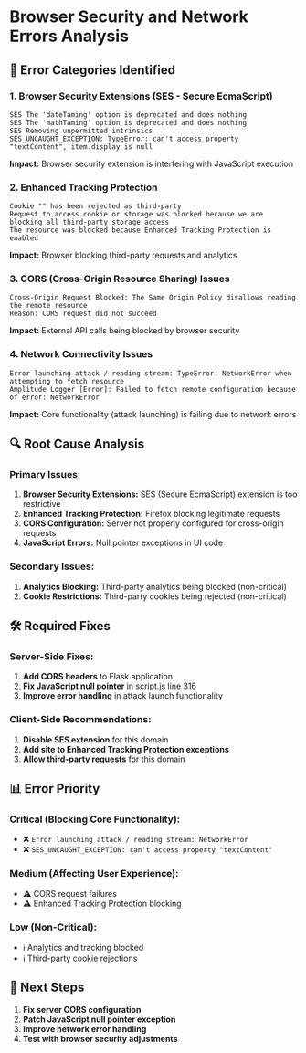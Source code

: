 # Browser Security and Network Errors Analysis

## 🚨 Error Categories Identified

### 1. **Browser Security Extensions (SES - Secure EcmaScript)**
```
SES The 'dateTaming' option is deprecated and does nothing
SES The 'mathTaming' option is deprecated and does nothing
SES Removing unpermitted intrinsics
SES_UNCAUGHT_EXCEPTION: TypeError: can't access property "textContent", item.display is null
```

**Impact:** Browser security extension is interfering with JavaScript execution

### 2. **Enhanced Tracking Protection**
```
Cookie "" has been rejected as third-party
Request to access cookie or storage was blocked because we are blocking all third-party storage access
The resource was blocked because Enhanced Tracking Protection is enabled
```

**Impact:** Browser blocking third-party requests and analytics

### 3. **CORS (Cross-Origin Resource Sharing) Issues**
```
Cross-Origin Request Blocked: The Same Origin Policy disallows reading the remote resource
Reason: CORS request did not succeed
```

**Impact:** External API calls being blocked by browser security

### 4. **Network Connectivity Issues**
```
Error launching attack / reading stream: TypeError: NetworkError when attempting to fetch resource
Amplitude Logger [Error]: Failed to fetch remote configuration because of error: NetworkError
```

**Impact:** Core functionality (attack launching) is failing due to network errors

## 🔍 Root Cause Analysis

### **Primary Issues:**
1. **Browser Security Extensions:** SES (Secure EcmaScript) extension is too restrictive
2. **Enhanced Tracking Protection:** Firefox blocking legitimate requests
3. **CORS Configuration:** Server not properly configured for cross-origin requests
4. **JavaScript Errors:** Null pointer exceptions in UI code

### **Secondary Issues:**
1. **Analytics Blocking:** Third-party analytics being blocked (non-critical)
2. **Cookie Restrictions:** Third-party cookies being rejected (non-critical)

## 🛠️ Required Fixes

### **Server-Side Fixes:**
1. **Add CORS headers** to Flask application
2. **Fix JavaScript null pointer** in script.js line 316
3. **Improve error handling** in attack launch functionality

### **Client-Side Recommendations:**
1. **Disable SES extension** for this domain
2. **Add site to Enhanced Tracking Protection exceptions**
3. **Allow third-party requests** for this domain

## 📊 Error Priority

### **Critical (Blocking Core Functionality):**
- ❌ `Error launching attack / reading stream: NetworkError`
- ❌ `SES_UNCAUGHT_EXCEPTION: can't access property "textContent"`

### **Medium (Affecting User Experience):**
- ⚠️ CORS request failures
- ⚠️ Enhanced Tracking Protection blocking

### **Low (Non-Critical):**
- ℹ️ Analytics and tracking blocked
- ℹ️ Third-party cookie rejections

## 🎯 Next Steps

1. **Fix server CORS configuration**
2. **Patch JavaScript null pointer exception**
3. **Improve network error handling**
4. **Test with browser security adjustments**
